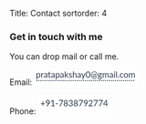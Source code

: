 Title: Contact
sortorder: 4

### Get in touch with me

You can drop mail or call me.

Email: <img src="../../images/email.png">

Phone: <img src="../../images/mobilenumber.png">
